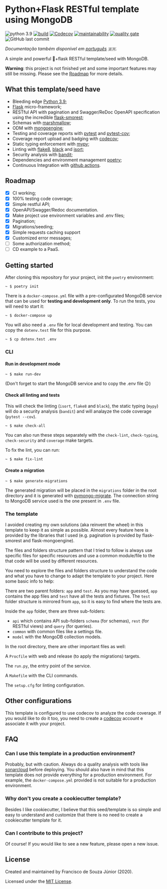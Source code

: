 # Python+Flask RESTful template using MongoDB
![python 3.9](https://img.shields.io/badge/python-3.9-blue)
[![build](https://img.shields.io/github/workflow/status/fsjunior/python-flask-restful-mongodb-template/build)](https://github.com/fsjunior/python-flask-restful-mongodb-template/actions?query=workflow%3Abuild)
[![Codecov](https://img.shields.io/codecov/c/gh/fsjunior/python-flask-restful-mongodb-template)](https://codecov.io/gh/fsjunior/python-flask-restful-mongodb-template)
[![maintainability](https://img.shields.io/codeclimate/maintainability/fsjunior/python-flask-restful-mongodb-template)](https://codeclimate.com/github/fsjunior/python-flask-restful-mongodb-template)
[![quality gate](https://img.shields.io/sonar/quality_gate/fsjunior_python-flask-restful-mongodb-template?server=https%3A%2F%2Fsonarcloud.io)](https://sonarcloud.io/dashboard?id=fsjunior_python-flask-restful-mongodb-template)
![GitHub last commit](https://img.shields.io/github/last-commit/fsjunior/python-flask-restful-mongodb-template)

*Documentação também disponível em [português](README.pt.md) 🇧🇷.*

A simple and powerful 🐍+flask RESTful template/seed with MongoDB.

**Warning**: this project is not finished yet and some important features may still be
missing. Please see the [Roadmap](#roadmap) for more details.

## What this template/seed have

- Bleeding edge [Python 3.9](https://docs.python.org/3.9/whatsnew/3.9.html);
- [Flask](flask.palletsprojects.com) micro-framework;
- RESTful API with pagination and Swagger/ReDoc OpenAPI specification using the incredible [flask-smorest](https://flask-smorest.readthedocs.io/en/latest/);
- Schemas with [marshmallow](https://marshmallow.readthedocs.io/en/stable/);
- ODM with [mongoengine](http://mongoengine.org/);
- Testing and coverage reports with [pytest](https://docs.pytest.org/en/stable/)
and [pytest-cov](https://github.com/pytest-dev/pytest-cov);
- Coverage report upload and badging with [codecov](https://codecov.io/);
- Static typing enforcement with [mypy](https://github.com/python/mypy);
- Linting with [flake8](https://gitlab.com/pycqa/flake8),
[black](https://github.com/psf/black) and [isort](https://pypi.org/project/isort/);
- Security analysis with [bandit](https://github.com/PyCQA/bandit);
- Dependencies and environment management [poetry](https://python-poetry.org/);
- Continuous Integration with [github actions](https://github.com/features/actions).

## Roadmap

- [x] CI working;
- [x] 100% testing code coverage;
- [x] Simple restful API;
- [x] OpenAPI/Swagger/Redoc documentation.
- [x] Make project use environment variables and .env files;
- [x] Pagination;
- [x] Migrations/seeding;
- [x] Simple requests caching support
- [x] Customized error messages;
- [ ] Some authorization method;
- [ ] CD example to a PaaS.

## Getting started

After cloning this repository for your project, init the `poetry` environment:

```shell
~ $ poetry init
```

There is a `docker-compose.yml` file with a pre-configurated MongoDB service that can
be used for **testing and development only**. To run the tests, you will need to start it:

```shell
~ $ docker-compose up
```

You will also need a `.env` file for local development and testing. You can copy the
`dotenv.test` file for this purpose.

```shell
~ $ cp dotenv.test .env
```

### CLI

#### Run in development mode

```shell
~ $ make run-dev
```

(Don't forget to start the MongoDB service and to copy the .env file 😉)

#### Check all linting and tests

This will check the linting (`isort`, `flake8` and `black`), the static typing (`mypy`)
will do a security analysis (`bandit`) and will analayze the code coverage (`pytest --cov`).

```shell
~ $ make check-all
```

You can also run these steps separately with the `check-lint`, `check-typing`, `check-security`
and `coverage` make targets.

To fix the lint, you can run:

```shell
~ $ make fix-lint
```

#### Create a migration

```shell
~ $ make generate-migrations
```

The generated migration will be placed in the `migrations` folder in the root directory
and it is generated with [pymongo-migrate](https://github.com/stxnext/pymongo-migrate).
The connection string to MongoDB service used is the one present in `.env` file.


### The template

I avoided creating my own solutions (aka reinvent the wheel) in this template to keep it
as simple as possible. Almost every feature here is provided by the libraries that I used
(e.g. pagination is provided by flask-smorest and flask-mongoengine).

The files and folders structure pattern that I tried to follow is always use specific
files for specific resources and use a common module/file to the that code will be used by
different resources.

You need to explore the files and folders structure to understand the code and
what you have to change to adapt the template to your project. Here some basic info to help:

There are two parent folders: `app` and `test`. As you may have guessed, `app` contains the
app files and `test` have all the tests and fixtures. The `test` folder structure is
mirrored from `app`, so it is easy to find where the tests are.

Inside the `app` folder, there are three sub-folders:

- `api` which contains API sub-folders `schema` (for schemas), `rest` (for RESTful views)
and `query` (for queries).
- `common` with common files like a settings file.
- `model` with the MongoDB collection models.

In the root directory, there are other important files as well:

A `Procfile` with web and release (to apply the migrations) targets.

The `run.py`, the entry point of the service.

A `Makefile` with the CLI commands.

The `setup.cfg` for linting configuration.

## Other configurations

This template is configured to use codecov to analyze the code coverage.
If you would like to do it too, you need to create a [codecov](https://codecov.io/)
account e associate it with your project.

## FAQ

### Can I use this template in a production environment?

Probably, but with caution. Always do a quality analysis with tools like
[sonarcloud](sonarcloud.io) before deploying. You should also have in mind that this
template does not provide everything for a production environment. For example, the
`docker-compose.yml` provided is not suitable for a production environment.

### Why don't you create a cookiecutter template?

Besides I like cookiecutter, I believe that this seed/template is so simple and easy
to understand and customize that there is no need to create a cookiecutter template
for it.

### Can I contribute to this project?

Of course! If you would like to see a new feature, please open a new issue.

## License

Created and maintained by Francisco de Souza Júnior (2020).

Licensed under the [MIT License](https://github.com/fsjunior/python-flask-restful-mongodb-template/blob/main/LICENSE).
